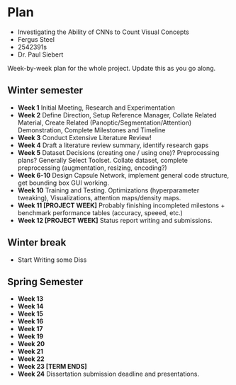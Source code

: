 # Plan

* Investigating the Ability of CNNs to Count Visual Concepts
* Fergus Steel
* 2542391s
* Dr. Paul Siebert

Week-by-week plan for the whole project. Update this as you go along.

## Winter semester

* **Week 1** Initial Meeting, Research and Experimentation
* **Week 2** Define Direction, Setup Reference Manager, Collate Related Material, Create Related (Panoptic/Segmentation/Attention) Demonstration, Complete Milestones and Timeline
* **Week 3** Conduct Extensive Literature Review!
* **Week 4** Draft a literature review summary, identify research gaps
* **Week 5** Dataset Decisions (creating one / using one)? Preprocessing plans? Generally Select Toolset. Collate dataset, complete preprocessing (augmentation, resizing, encoding?)
* **Week 6-10** Design Capsule Network, implement general code structure, get bounding box GUI working.
* **Week 10** Training and Testing. Optimizations (hyperparameter tweaking), Visualizations, attention maps/density maps.
* **Week 11 [PROJECT WEEK]** Probably finishing incompleted milestons + benchmark performance tables (accuracy, speeed, etc.)
* **Week 12 [PROJECT WEEK]** Status report writing and submissions.

## Winter break

* Start Writing some Diss
 
## Spring Semester

* **Week 13**
* **Week 14**
* **Week 15**
* **Week 16**
* **Week 17**
* **Week 19**
* **Week 20**
* **Week 21**
* **Week 22**
* **Week 23 [TERM ENDS]**
* **Week 24** Dissertation submission deadline and presentations.

